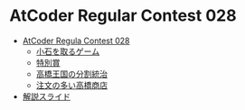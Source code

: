 AtCoder Regular Contest 028
===========================

- [AtCoder Regula Contest 028](http://arc028.contest.atcoder.jp/)
    - [小石を取るゲーム](http://arc028.contest.atcoder.jp/tasks/arc028_1)
    - [特別賞](http://arc028.contest.atcoder.jp/tasks/arc028_2)
    - [高橋王国の分割統治](http://arc028.contest.atcoder.jp/tasks/arc028_3)
    - [注文の多い高橋商店](http://arc028.contest.atcoder.jp/tasks/arc028_4)
- [解説スライド](http://www.slideshare.net/chokudai/arc028)

